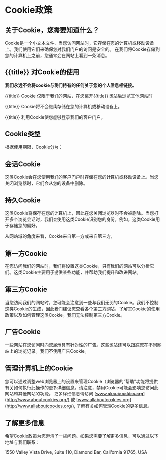 # Cookie政策


## 关于Cookie，您需要知道什么？

Cookie是一个小文本文件，当您访问网站时，它存储在您的计算机或移动设备上。我们使用它们来确保您对我们门户的访问是安全的。
在我们将Cookie存储到您的计算机上之前，您通常会在网站上看到一条消息。


## {{title}} 对Cookie的使用

**我们永远不会将cookie与我们持有的任何关于您的个人信息相链接。**

{{title}} Cookie 仅限于我们的网站，在您离开{{title}} 网站后浏览其他网站时

{{title}} Cookie将不会继续存储在您的计算机或移动设备上。

{{title}} 利用Cookie使您能够登录我们的客户门户。


## Cookie类型

根据使用期限，Cookie分为：


## 会话Cookie

这类Cookie会在您使用我们的客户门户时存储在您的计算机或移动设备上。当您关闭浏览器时，它们会从您的设备中删除。

## 持久Cookie

这类Cookie将保存在您的计算机上，因此在您关闭浏览器时不会被删除。当您打开多个浏览会话时，我们会使用这类Cookie识别您的身份。例如，这类Cookie用于存储您的偏好。

从网站域的角度来看，Cookie来自第一方或来自第三方。

## 第一方Cookie

在您访问我们的网站时，我们将设置这类Cookie，只有我们的网站可以分析它们。这类Cookie主要用于提供某些功能，并帮助我们提升和改进网站。

## 第三方Cookie

当您访问我们的网站时，您可能会注意到一些与我们无关的Cookie。我们不控制这类Cookie的生成，因此我们建议您查看各个第三方网站，了解其Cookie的使用政策以及如何管理这类Cookie。我们无法控制第三方Cookie。

## 广告Cookie

一些网站在您访问时向您展示具有针对性的广告。这些网站还可以跟踪您在不同网站上的浏览记录。我们不使用广告Cookie。

## 管理计算机上的Cookie

您可以通过调整web浏览器上的设置来管理Cookie（浏览器的“帮助”功能将提供有关如何执行此操作的更多详细信息。请注意，禁用Cookie可能会影响您访问此网站和其他网站的功能。
更多详细信息请访问 [www.aboutcookies.org](http://www.aboutcookies.org/) 或 [www.allaboutcookies.org](http://www.allaboutcookies.org/), 了解有关如何管理Cookie的更多信息。


## 了解更多信息

希望Cookie政策为您澄清了一些问题。如果您需要了解更多信息，可以通过以下地址与我们联系：

1550 Valley Vista Drive, Suite 110, Diamond Bar, California 91765, USA

